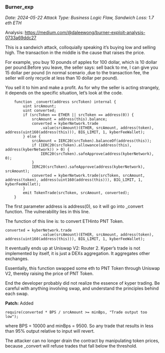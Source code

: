 ### Burner_exp
_Date: 2024-05-22
Attack Type: Business Logic Flaw, Sandwich
Loss: 1.7 eth ETH_

Analysis: https://medium.com/@daleewong/burner-exploit-analysis-0733a69ddc27

This is a sandwich attack, colloquially speaking it’s buying low and selling high. The transaction in the middle is the cause that raises the price.

For example, you buy 10 pounds of apples for 100 dollar, which is 10 dollar per pound.Before you leave, the seller says: sell back to me, I can give you 15 dollar per pound (in normal scenario ,due to the transaction fee, the seller will only recycle at less than 10 dollar per pound).

You sell it to him and make a profit. As for why the seller is acting strangely, it depends on the specific situation, let’s look at the code.

```Solidity
    function _convert(address srcToken) internal {
        uint srcAmount;
        uint converted;
        if (srcToken == ETHER || srcToken == address(0)) {
            srcAmount = address(this).balance;
            converted = kyberNetwork.trade
                .value(srcAmount)(ETHER, srcAmount, address(token), address(uint160(address(this))), BIG_LIMIT, 1, kyberFeeWallet);
        } else {
            srcAmount = IERC20(srcToken).balanceOf(address(this));
            if (IERC20(srcToken).allowance(address(this), address(kyberNetwork)) > 0) {
                IERC20(srcToken).safeApprove(address(kyberNetwork), 0);
            }
            IERC20(srcToken).safeApprove(address(kyberNetwork), srcAmount);
            converted = kyberNetwork.trade(srcToken, srcAmount, address(token), address(uint160(address(this))), BIG_LIMIT, 1, kyberFeeWallet);
        }
        emit TokenTrade(srcToken, srcAmount, converted);
    }
```
The first parameter address is address(0), so it will go into _convert function. The vulnerability lies in this line.

The function of this line is: to convert ETHinto PNT Token.

```Solidity
converted = kyberNetwork.trade
                .value(srcAmount)(ETHER, srcAmount, address(token), address(uint160(address(this))), BIG_LIMIT, 1, kyberFeeWallet);
```
It eventually ends up at Uniswap V2: Router 2. Kyper’s trade is not implemented by itself, it is just a DEXs aggregation. It aggregates other exchanges.

Essentially, this function swapped some eth to PNT Token through Uniswap V2, thereby raising the price of PNT Token.

End
the developer probably did not realize the essence of kyper trading. Be careful with anything involving swap, and understand the principles behind each swap.

**Patch:**
Added 
```Solidity
require(converted * BPS / srcAmount >= minBps, "Trade output too low");
```
 where BPS = 10000 and minBps = 9500. So any trade that results in less than 95% output relative to input will revert.

The attacker can no longer drain the contract by manipulating token prices, because _convert will refuse trades that fall below the threshold.